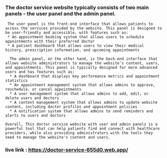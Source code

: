 ### The doctor service website typically consists of two main panels - the user panel and the admin panel.

     The user panel is the front-end interface that allows patients to access the services provided by the website. This panel is designed to be user-friendly and accessible, with features such as:
     * An appointment booking system that allows users to schedule appointments with their preferred doctor
     * A patient dashboard that allows users to view their medical history, prescription information, and upcoming appointments

      The admin panel, on the other hand, is the back-end interface that allows website administrators to manage the website's content, users, and appointments. This panel is typically designed for more advanced users and has features such as:
      * A dashboard that displays key performance metrics and appointment statistics
      * An appointment management system that allows admins to approve, reschedule, or cancel appointments
      * A user management system that allows admins to add, edit, or delete users and doctors
      * A content management system that allows admins to update website content, including doctor profiles and appointment policies
      * A notification system that allows admins to send reminders and alerts to users and doctors
      
    Overall, This doctor service website with user and admin panels is a powerful tool that can help patients find and connect with healthcare providers, while also providing administrators with the tools they need to manage the website's content and users.
      
### live link : https://doctor-service-655d0.web.app/
